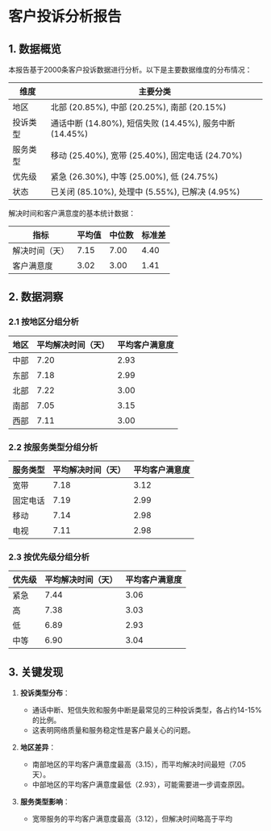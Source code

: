 # 客户投诉分析报告

## 1. 数据概览

本报告基于2000条客户投诉数据进行分析。以下是主要数据维度的分布情况：

| 维度 | 主要分类 |
|------|----------|
| 地区 | 北部 (20.85%), 中部 (20.25%), 南部 (20.15%) |
| 投诉类型 | 通话中断 (14.80%), 短信失败 (14.45%), 服务中断 (14.45%) |
| 服务类型 | 移动 (25.40%), 宽带 (25.40%), 固定电话 (24.70%) |
| 优先级 | 紧急 (26.30%), 中等 (25.00%), 低 (24.75%) |
| 状态 | 已关闭 (85.10%), 处理中 (5.55%), 已解决 (4.95%) |

解决时间和客户满意度的基本统计数据：

| 指标 | 平均值 | 中位数 | 标准差 |
|------|--------|--------|--------|
| 解决时间（天） | 7.15 | 7.00 | 4.40 |
| 客户满意度 | 3.02 | 3.00 | 1.41 |

## 2. 数据洞察

### 2.1 按地区分组分析

| 地区 | 平均解决时间（天） | 平均客户满意度 |
|------|---------------------|-----------------|
| 中部 | 7.20 | 2.93 |
| 东部 | 7.18 | 2.99 |
| 北部 | 7.22 | 3.00 |
| 南部 | 7.05 | 3.15 |
| 西部 | 7.11 | 3.00 |

### 2.2 按服务类型分组分析

| 服务类型 | 平均解决时间（天） | 平均客户满意度 |
|----------|---------------------|-----------------|
| 宽带 | 7.18 | 3.12 |
| 固定电话 | 7.19 | 2.99 |
| 移动 | 7.14 | 2.98 |
| 电视 | 7.11 | 2.98 |

### 2.3 按优先级分组分析

| 优先级 | 平均解决时间（天） | 平均客户满意度 |
|--------|---------------------|-----------------|
| 紧急 | 7.44 | 3.06 |
| 高 | 7.38 | 3.03 |
| 低 | 6.89 | 2.93 |
| 中等 | 6.90 | 3.04 |

## 3. 关键发现

1. **投诉类型分布**：
   - 通话中断、短信失败和服务中断是最常见的三种投诉类型，各占约14-15%的比例。
   - 这表明网络质量和服务稳定性是客户最关心的问题。

2. **地区差异**：
   - 南部地区的平均客户满意度最高（3.15），而平均解决时间最短（7.05天）。
   - 中部地区的平均客户满意度最低（2.93），可能需要进一步调查原因。

3. **服务类型影响**：
   - 宽带服务的平均客户满意度最高（3.12），但解决时间略高于平均